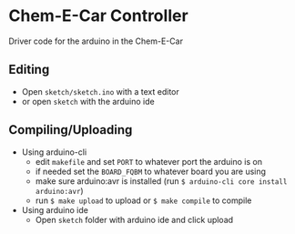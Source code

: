 # Chem-E-Car Controller
Driver code for the arduino in the Chem-E-Car

## Editing
- Open `sketch/sketch.ino` with a text editor
- or open `sketch` with the arduino ide

## Compiling/Uploading
- Using arduino-cli
  - edit `makefile` and set `PORT` to whatever port the arduino is on
  - if needed set the `BOARD_FQBM` to whatever board you are using
  -  make sure arduino:avr is installed (run `$ arduino-cli core install arduino:avr`)  
  - run `$ make upload` to upload or `$ make compile` to compile
- Using arduino ide
  - Open `sketch` folder with arduino ide and click upload 

